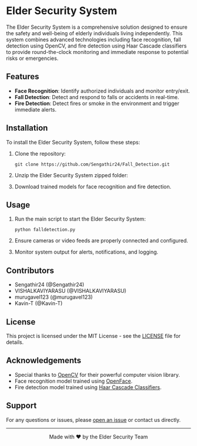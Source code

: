 # Elder Security System


The Elder Security System is a comprehensive solution designed to ensure the safety and well-being of elderly individuals living independently. This system combines advanced technologies including face recognition, fall detection using OpenCV, and fire detection using Haar Cascade classifiers to provide round-the-clock monitoring and immediate response to potential risks or emergencies.

## Features

- **Face Recognition**: Identify authorized individuals and monitor entry/exit.
- **Fall Detection**: Detect and respond to falls or accidents in real-time.
- **Fire Detection**: Detect fires or smoke in the environment and trigger immediate alerts.

## Installation

To install the Elder Security System, follow these steps:

1. Clone the repository:

    ```
    git clone https://github.com/Sengathir24/Fall_Detection.git
    ```

2. Unzip the  Elder Security System zipped folder:


3. Download trained models for face recognition and fire detection.

## Usage

1. Run the main script to start the Elder Security System:

    ```
    python falldetection.py
    ```

2. Ensure cameras or video feeds are properly connected and configured.

3. Monitor system output for alerts, notifications, and logging.

## Contributors

- Sengathir24 (@Sengathir24)
- VISHALKAVIYARASU (@VISHALKAVIYARASU)
- murugavel123 (@murugavel123)
- Kavin-T (@Kavin-T)

## License

This project is licensed under the MIT License - see the [LICENSE](LICENSE) file for details.

## Acknowledgements

- Special thanks to [OpenCV](https://opencv.org/) for their powerful computer vision library.
- Face recognition model trained using [OpenFace](https://github.com/cmusatyalab/openface).
- Fire detection model trained using [Haar Cascade Classifiers](https://docs.opencv.org/3.4/db/d28/tutorial_cascade_classifier.html).

## Support

For any questions or issues, please [open an issue](https://github.com/Sengathir24/elder-security-system/issues) or contact us directly.

---

<p align="center">Made with ❤️ by the Elder Security Team</p>
